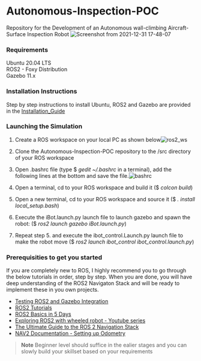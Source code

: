 # Autonomous-Inspection-POC
Repository for the Development of an Autonomous wall-climbing Aircraft-Surface Inspection Robot
![Screenshot from 2021-12-31 17-48-07](https://user-images.githubusercontent.com/17514325/147823219-0ed65438-8f72-406d-9f0c-2eac499a9758.png)

### Requirements
Ubuntu 20.04 LTS <br />
ROS2 - Foxy Distribution <br />
Gazebo 11.x <br />

### Installation Instructions
Step by step instructions to install Ubuntu, ROS2 and Gazebo are provided in the [Installation_Guide](docs/Installation_Guide.md)

### Launching the Simulation
1. Create a ROS workspace on your local PC as shown below![ros2_ws](https://user-images.githubusercontent.com/17514325/147805025-b98bc8a2-4308-45b0-9287-939e4ae8dfe2.png)
2. Clone the Autonomous-Inspection-POC repository to the /src directory of your ROS workspace
3. Open .bashrc file (type $ *gedit ~/.bashrc* in a terminal), add the following lines at the bottom and save the file.![bashrc](https://user-images.githubusercontent.com/17514325/147805043-37916271-df87-4e27-a496-2d24e306c78a.png)

4. Open a terminal, cd to your ROS workspace and build it ($ *colcon build*)
5. Open a new terminal, cd to your ROS workspace and source it ($ *. install local_setup.bash*)
6. Execute the iBot.launch.py launch file to launch gazebo and spawn the robot: ($ *ros2 launch gazebo iBot.launch.py*)
7. Repeat step 5. and execute the ibot_control.Launch.py launch file to make the robot move ($ *ros2 launch ibot_control ibot_control.launch.py*)

### Prerequisities to get you started ###
If you are completely new to ROS, I highly recommend you to go through the below tutorials in order, step by step. When you are done, you will have deep understanding of the ROS2 Navigaton Stack and will be ready to implement these in you own projects.

- [Testing ROS2 and Gazebo Integration](http://gazebosim.org/tutorials?tut=ros2_installing&cat=connect_ros)
- [ROS2 Tutorials](https://docs.ros.org/en/rolling/Tutorials.html)
- [ROS2 Basics in 5 Days](https://www.theconstructsim.com/wp-content/uploads/2019/03/ROS2-IN-5-DAYS-e-book.pdf)
- [Exploring ROS2 with wheeled robot - Youtube series](https://www.youtube.com/watch?v=T4iRJqESQAk&ab_channel=TheConstruct)
- [The Ultimate Guide to the ROS 2 Navigation Stack](https://automaticaddison.com/the-ultimate-guide-to-the-ros-2-navigation-stack/)
- [NAV2 Documentation - Setting up Odometry](https://navigation.ros.org/setup_guides/odom/setup_odom.html)
> **Note** Beginner level should suffice in the ealier stages and you can slowly build your skillset based on your requirements
